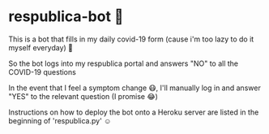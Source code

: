 # respublica-bot :robot:

This is a bot that fills in my daily covid-19 form (cause i'm too lazy to do it myself everyday) :see_no_evil:

So the bot logs into my respublica portal and answers "NO" to all the COVID-19 questions

In the event that I feel a symptom change :mask:, I'll manually log in and answer "YES" to the relevant question (I promise :joy:)

Instructions on how to deploy the bot onto a Heroku server are listed in the beginning of 'respublica.py' :relaxed:
